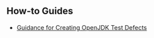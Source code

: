 ## How-to Guides

- [Guidance for Creating OpenJDK Test Defects](Guidance-for-Creating-OpenJDK-Test-Defects.md)
